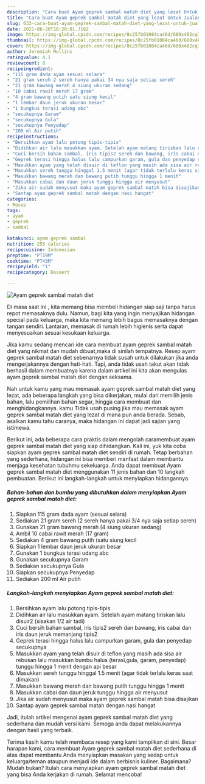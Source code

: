 ```yaml
---
description: "Cara buat Ayam geprek sambal matah diet yang lezat Untuk Jualan"
title: "Cara buat Ayam geprek sambal matah diet yang lezat Untuk Jualan"
slug: 633-cara-buat-ayam-geprek-sambal-matah-diet-yang-lezat-untuk-jualan
date: 2021-06-20T18:28:01.716Z
image: https://img-global.cpcdn.com/recipes/8c25fb01084ca46d/680x482cq70/ayam-geprek-sambal-matah-diet-foto-resep-utama.jpg
thumbnail: https://img-global.cpcdn.com/recipes/8c25fb01084ca46d/680x482cq70/ayam-geprek-sambal-matah-diet-foto-resep-utama.jpg
cover: https://img-global.cpcdn.com/recipes/8c25fb01084ca46d/680x482cq70/ayam-geprek-sambal-matah-diet-foto-resep-utama.jpg
author: Jeremiah Mullins
ratingvalue: 4.1
reviewcount: 8
recipeingredient:
- "115 gram dada ayam sesuai selara"
- "21 gram sereh 2 sereh hanya pakai 34 nya saja setiap sereh"
- "21 gram bawang merah 4 siung ukuran sedang"
- "10 cabai rawit merah 17 gram"
- "4 gram bawang putih satu siung kecil"
- "1 lembar daun jeruk ukuran besar"
- "1 bungkus terasi udang abc"
- "secukupnya Garam"
- "secukupnya Gula"
- "secukupnya Penyedap"
- "200 ml Air putih"
recipeinstructions:
- "Bersihkan ayam lalu potong tipis-tipis"
- "Didihkan air lalu masukkan ayam. Setelah ayam matang tiriskan lalu disuir2 (sisakan 1/2 air tadi)"
- "Cuci bersih bahan sambal, iris tipis2 sereh dan bawang, iris cabai dan iris daun jeruk memanjang tipis2"
- "Geprek terasi hingga halus lalu campurkan garam, gula dan penyedap secukupnya"
- "Masukkan ayam yang telah disuir di teflon yang masih ada sisa air rebusan lalu masukkan bumbu halus (terasi,gula, garam, penyedap) tunggu hingga 1 menit dengan api besar"
- "Masukkan sereh tunggu hinggal 1.5 menit (agar tidak terlalu keras saat dimakan)"
- "Masukkan bawang merah dan bawang putih tunggu hingga 1 menit"
- "Masukkan cabai dan daun jeruk tunggu hingga air menyusut"
- "Jika air sudah menyusut maka ayam geprek sambal matah bisa disajikan"
- "Santap ayam geprek sambal matah dengan nasi hangat"
categories:
- Resep
tags:
- ayam
- geprek
- sambal

katakunci: ayam geprek sambal 
nutrition: 255 calories
recipecuisine: Indonesian
preptime: "PT19M"
cooktime: "PT43M"
recipeyield: "1"
recipecategory: Dessert

---
```



![Ayam geprek sambal matah diet](https://img-global.cpcdn.com/recipes/8c25fb01084ca46d/680x482cq70/ayam-geprek-sambal-matah-diet-foto-resep-utama.jpg)

Di masa  saat ini , kita memang bisa membeli hidangan siap saji tanpa harus repot memasaknya dulu. Namun, bagi kita yang ingin menyajikan hidangan special pada keluarga, maka kita memang lebih bagus memasaknya dengan tangan sendiri. Lantaran, memasak di rumah lebih higienis serta dapat menyesuaikan sesuai kesukaan keluarga.

Jika kamu sedang mencari ide cara membuat ayam geprek sambal matah diet yang nikmat dan mudah dibuat,maka di sinilah tempatnya. Resep ayam geprek sambal matah diet  sebenarnya tidak susah untuk dilakukan jika anda mengerjakannya dengan hati-hati. Tapi, anda tidak usah takut akan tidak berhasil dalam membuatnya 
karena dalam artikel ini kita akan mengulas ayam geprek sambal matah diet dengan seksama.  



Nah untuk kamu yang mau memasak ayam geprek sambal matah diet yang lezat, ada beberapa langkah yang bisa dikerjakan, mulai dari memilih jenis bahan, lalu pemilihan bahan segar, hingga cara membuat dan menghidangkannya. kamu Tidak usah pusing jika mau memasak ayam geprek sambal matah diet yang lezat di mana pun anda berada. Sebab, asalkan kamu  tahu caranya, maka hidangan ini dapat jadi sajian yang istimewa.

Berikut ini, ada beberapa cara praktis  dalam mengolah caramembuat ayam geprek sambal matah diet yang siap dihidangkan. Kali ini, yuk kita coba siapkan ayam geprek sambal matah diet sendiri di rumah. Tetap berbahan yang sederhana, hidangan ini bisa memberi manfaat dalam membantu menjaga kesehatan tubuhmu sekeluarga. Anda dapat membuat Ayam geprek sambal matah diet menggunakan 11 jenis bahan dan 10 langkah pembuatan. Berikut ini langkah-langkah untuk menyiapkan hidangannya.

<!--inarticleads1-->

##### Bahan-bahan dan bumbu yang dibutuhkan dalam menyiapkan Ayam geprek sambal matah diet:

1. Siapkan 115 gram dada ayam (sesuai selara)
1. Sediakan 21 gram sereh (2 sereh hanya pakai 3/4 nya saja setiap sereh)
1. Gunakan 21 gram bawang merah (4 siung ukuran sedang)
1. Ambil 10 cabai rawit merah (17 gram)
1. Sediakan 4 gram bawang putih (satu siung kecil
1. Siapkan 1 lembar daun jeruk ukuran besar
1. Gunakan 1 bungkus terasi udang abc
1. Gunakan secukupnya Garam
1. Sediakan secukupnya Gula
1. Siapkan secukupnya Penyedap
1. Sediakan 200 ml Air putih




<!--inarticleads2-->

##### Langkah-langkah menyiapkan Ayam geprek sambal matah diet:

1. Bersihkan ayam lalu potong tipis-tipis
1. Didihkan air lalu masukkan ayam. Setelah ayam matang tiriskan lalu disuir2 (sisakan 1/2 air tadi)
1. Cuci bersih bahan sambal, iris tipis2 sereh dan bawang, iris cabai dan iris daun jeruk memanjang tipis2
1. Geprek terasi hingga halus lalu campurkan garam, gula dan penyedap secukupnya
1. Masukkan ayam yang telah disuir di teflon yang masih ada sisa air rebusan lalu masukkan bumbu halus (terasi,gula, garam, penyedap) tunggu hingga 1 menit dengan api besar
1. Masukkan sereh tunggu hinggal 1.5 menit (agar tidak terlalu keras saat dimakan)
1. Masukkan bawang merah dan bawang putih tunggu hingga 1 menit
1. Masukkan cabai dan daun jeruk tunggu hingga air menyusut
1. Jika air sudah menyusut maka ayam geprek sambal matah bisa disajikan
1. Santap ayam geprek sambal matah dengan nasi hangat




Jadi, itulah artikel mengenai  ayam geprek sambal matah diet  yang sederhana dan mudah versi kami. Semoga anda dapat melakukannya dengan hasil yang terbaik. 

Terima kasih kamu telah membaca resep yang kami tampilkan di sini. Besar harapan kami, cara membuat  Ayam geprek sambal matah diet sederhana di atas dapat membantu Anda menyiapkan masakan yang sedap untuk keluarga/teman ataupun menjadi ide dalam berbisnis kuliner. Bagaimana? Mudah bukan? Itulah cara menyiapkan ayam geprek sambal matah diet yang bisa Anda kerjakan di rumah. Selamat mencoba!

